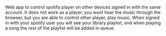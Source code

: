 Web app to control spotify player on other devices signed in with the same account.
It does not work as a player, you wont hear the music through the browser, but you are able to control other player, play music.
When signed in with your spotify user you will see your library playlist, and when playing a song the rest of the playlist will be added in queue.
